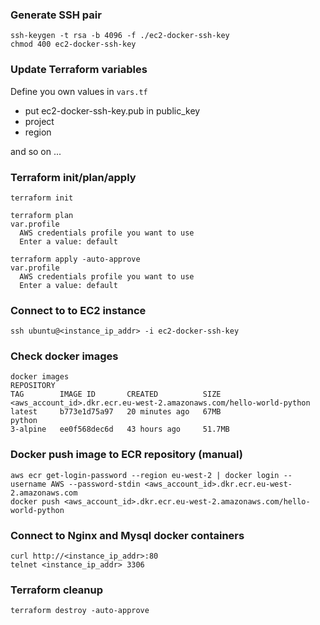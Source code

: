 ### Generate SSH pair
```
ssh-keygen -t rsa -b 4096 -f ./ec2-docker-ssh-key
chmod 400 ec2-docker-ssh-key
```

### Update Terraform variables
Define you own values in `vars.tf`
- put ec2-docker-ssh-key.pub in public_key
- project
- region

and so on ...

### Terraform init/plan/apply
```
terraform init

terraform plan
var.profile
  AWS credentials profile you want to use
  Enter a value: default

terraform apply -auto-approve
var.profile
  AWS credentials profile you want to use
  Enter a value: default
```

### Connect to to EC2 instance
```
ssh ubuntu@<instance_ip_addr> -i ec2-docker-ssh-key
```

### Check docker images
```
docker images
REPOSITORY                                                            TAG        IMAGE ID       CREATED          SIZE
<aws_account_id>.dkr.ecr.eu-west-2.amazonaws.com/hello-world-python   latest     b773e1d75a97   20 minutes ago   67MB
python                                                                3-alpine   ee0f568dec6d   43 hours ago     51.7MB
```

### Docker push image to ECR repository (manual)
```
aws ecr get-login-password --region eu-west-2 | docker login --username AWS --password-stdin <aws_account_id>.dkr.ecr.eu-west-2.amazonaws.com
docker push <aws_account_id>.dkr.ecr.eu-west-2.amazonaws.com/hello-world-python
```

### Connect to Nginx and Mysql docker containers
```
curl http://<instance_ip_addr>:80
telnet <instance_ip_addr> 3306
```

### Terraform cleanup
```
terraform destroy -auto-approve
```

